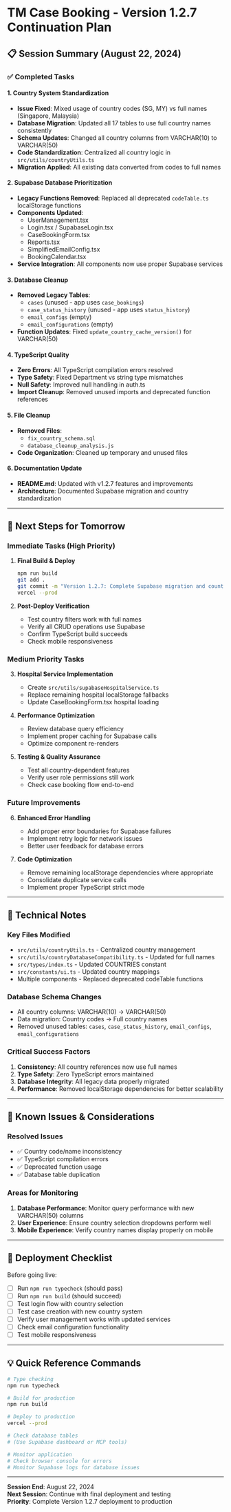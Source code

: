 # TM Case Booking - Version 1.2.7 Continuation Plan

## 📋 Session Summary (August 22, 2024)

### ✅ Completed Tasks

#### 1. **Country System Standardization**
- **Issue Fixed**: Mixed usage of country codes (SG, MY) vs full names (Singapore, Malaysia)
- **Database Migration**: Updated all 17 tables to use full country names consistently
- **Schema Updates**: Changed all country columns from VARCHAR(10) to VARCHAR(50)
- **Code Standardization**: Centralized all country logic in `src/utils/countryUtils.ts`
- **Migration Applied**: All existing data converted from codes to full names

#### 2. **Supabase Database Prioritization** 
- **Legacy Functions Removed**: Replaced all deprecated `codeTable.ts` localStorage functions
- **Components Updated**: 
  - UserManagement.tsx
  - Login.tsx / SupabaseLogin.tsx
  - CaseBookingForm.tsx
  - Reports.tsx
  - SimplifiedEmailConfig.tsx
  - BookingCalendar.tsx
- **Service Integration**: All components now use proper Supabase services

#### 3. **Database Cleanup**
- **Removed Legacy Tables**:
  - `cases` (unused - app uses `case_bookings`)
  - `case_status_history` (unused - app uses `status_history`)
  - `email_configs` (empty)
  - `email_configurations` (empty)
- **Function Updates**: Fixed `update_country_cache_version()` for VARCHAR(50)

#### 4. **TypeScript Quality**
- **Zero Errors**: All TypeScript compilation errors resolved
- **Type Safety**: Fixed Department vs string type mismatches
- **Null Safety**: Improved null handling in auth.ts
- **Import Cleanup**: Removed unused imports and deprecated function references

#### 5. **File Cleanup**
- **Removed Files**:
  - `fix_country_schema.sql`
  - `database_cleanup_analysis.js`
- **Code Organization**: Cleaned up temporary and unused files

#### 6. **Documentation Update**
- **README.md**: Updated with v1.2.7 features and improvements
- **Architecture**: Documented Supabase migration and country standardization

---

## 🚀 Next Steps for Tomorrow

### Immediate Tasks (High Priority)

1. **Final Build & Deploy**
   ```bash
   npm run build
   git add .
   git commit -m "Version 1.2.7: Complete Supabase migration and country standardization"
   vercel --prod
   ```

2. **Post-Deploy Verification**
   - Test country filters work with full names
   - Verify all CRUD operations use Supabase
   - Confirm TypeScript build succeeds
   - Check mobile responsiveness

### Medium Priority Tasks

3. **Hospital Service Implementation**
   - Create `src/utils/supabaseHospitalService.ts`
   - Replace remaining hospital localStorage fallbacks
   - Update CaseBookingForm.tsx hospital loading

4. **Performance Optimization**
   - Review database query efficiency
   - Implement proper caching for Supabase calls
   - Optimize component re-renders

5. **Testing & Quality Assurance**
   - Test all country-dependent features
   - Verify user role permissions still work
   - Check case booking flow end-to-end

### Future Improvements

6. **Enhanced Error Handling**
   - Add proper error boundaries for Supabase failures
   - Implement retry logic for network issues
   - Better user feedback for database errors

7. **Code Optimization**
   - Remove remaining localStorage dependencies where appropriate
   - Consolidate duplicate service calls
   - Implement proper TypeScript strict mode

---

## 🔧 Technical Notes

### Key Files Modified
- `src/utils/countryUtils.ts` - Centralized country management
- `src/utils/countryDatabaseCompatibility.ts` - Updated for full names
- `src/types/index.ts` - Updated COUNTRIES constant
- `src/constants/ui.ts` - Updated country mappings
- Multiple components - Replaced deprecated codeTable functions

### Database Schema Changes
- All country columns: VARCHAR(10) → VARCHAR(50)
- Data migration: Country codes → Full country names
- Removed unused tables: `cases`, `case_status_history`, `email_configs`, `email_configurations`

### Critical Success Factors
1. **Consistency**: All country references now use full names
2. **Type Safety**: Zero TypeScript errors maintained
3. **Database Integrity**: All legacy data properly migrated
4. **Performance**: Removed localStorage dependencies for better scalability

---

## 🚨 Known Issues & Considerations

### Resolved Issues
- ✅ Country code/name inconsistency
- ✅ TypeScript compilation errors
- ✅ Deprecated function usage
- ✅ Database table duplication

### Areas for Monitoring
1. **Database Performance**: Monitor query performance with new VARCHAR(50) columns
2. **User Experience**: Ensure country selection dropdowns perform well
3. **Mobile Experience**: Verify country names display properly on mobile

---

## 📝 Deployment Checklist

Before going live:
- [ ] Run `npm run typecheck` (should pass)
- [ ] Run `npm run build` (should succeed)
- [ ] Test login flow with country selection
- [ ] Test case creation with new country system
- [ ] Verify user management works with updated services
- [ ] Check email configuration functionality
- [ ] Test mobile responsiveness

---

## 💡 Quick Reference Commands

```bash
# Type checking
npm run typecheck

# Build for production
npm run build

# Deploy to production
vercel --prod

# Check database tables
# (Use Supabase dashboard or MCP tools)

# Monitor application
# Check browser console for errors
# Monitor Supabase logs for database issues
```

---

**Session End**: August 22, 2024  
**Next Session**: Continue with final deployment and testing  
**Priority**: Complete Version 1.2.7 deployment to production
